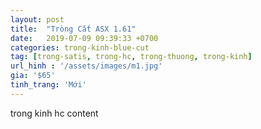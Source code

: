 ```yaml
---
layout: post
title:  "Tròng Cắt ASX 1.61"
date:   2019-07-09 09:39:33 +0700
categories: trong-kinh-blue-cut
tag: [trong-satis, trong-hc, trong-thuong, trong-kinh] 
url_hinh : '/assets/images/m1.jpg'
gia: '$65'
tinh_trang: 'Mới'
---
```


trong kinh hc content